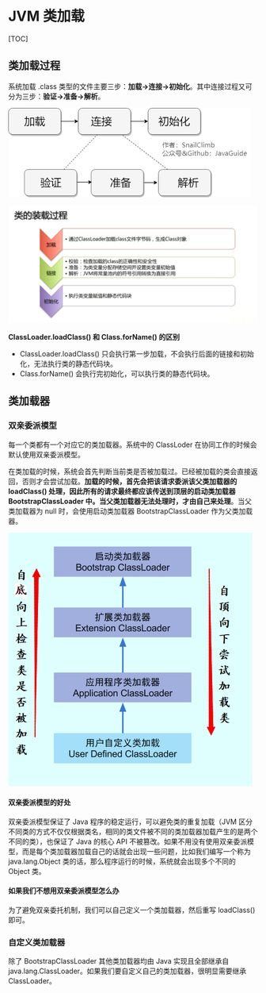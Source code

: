 # JVM 类加载

[TOC]

## 类加载过程

系统加载 .class 类型的文件主要三步：**加载->连接->初始化**。其中连接过程又可分为三步：**验证->准备->解析**。

![](_v_images/20190724100349017_11425.png)

![](_v_images/20190729214440993_28053.png)

**ClassLoader.loadClass() 和 Class.forName() 的区别**

- ClassLoader.loadClass() 只会执行第一步加载，不会执行后面的链接和初始化，无法执行类的静态代码块。
- Class.forName() 会执行完初始化，可以执行类的静态代码块。

## 类加载器

### 双亲委派模型

每一个类都有一个对应它的类加载器。系统中的 ClassLoder 在协同工作的时候会默认使用双亲委派模型。

在类加载的时候，系统会首先判断当前类是否被加载过。已经被加载的类会直接返回，否则才会尝试加载。**加载的时候，首先会把该请求委派该父类加载器的 loadClass() 处理，因此所有的请求最终都应该传送到顶层的启动类加载器 BootstrapClassLoader 中。当父类加载器无法处理时，才由自己来处理**。当父类加载器为 null 时，会使用启动类加载器 BootstrapClassLoader 作为父类加载器。

![](_v_images/20190724100137494_18135.png)

#### 双亲委派模型的好处

双亲委派模型保证了 Java 程序的稳定运行，可以避免类的重复加载（JVM 区分不同类的方式不仅仅根据类名，相同的类文件被不同的类加载器加载产生的是两个不同的类），也保证了 Java 的核心 API 不被篡改。如果不用没有使用双亲委派模型，而是每个类加载器加载自己的话就会出现一些问题，比如我们编写一个称为 java.lang.Object 类的话，那么程序运行的时候，系统就会出现多个不同的 Object 类。

#### 如果我们不想用双亲委派模型怎么办

为了避免双亲委托机制，我们可以自己定义一个类加载器，然后重写 loadClass() 即可。

### 自定义类加载器

除了 BootstrapClassLoader 其他类加载器均由 Java 实现且全部继承自 java.lang.ClassLoader。如果我们要自定义自己的类加载器，很明显需要继承 ClassLoader。

